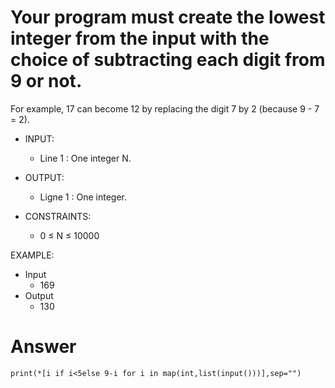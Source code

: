 # Your program must create the lowest integer from the input with the choice of subtracting each digit from 9 or not.
For example, 17 can become 12 by replacing the digit 7 by 2 (because 9 - 7 = 2).

- INPUT:
  - Line 1 : One integer N.

- OUTPUT:
  - Ligne 1 : One integer.

- CONSTRAINTS:
  - 0 ≤ N ≤ 10000

EXAMPLE:
- Input
  - 169
- Output
  - 130

# Answer
`print(*[i if i<5else 9-i for i in map(int,list(input()))],sep="")`
